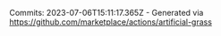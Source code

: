 Commits: 2023-07-06T15:11:17.365Z - Generated via https://github.com/marketplace/actions/artificial-grass
<br>
